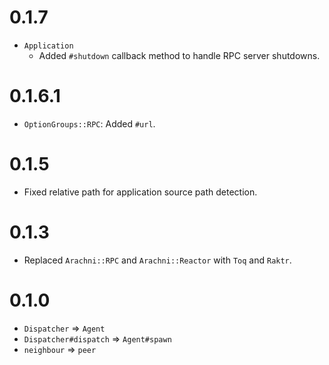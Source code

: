 # 0.1.7

* `Application`
  * Added `#shutdown` callback method to handle RPC server shutdowns.

# 0.1.6.1

* `OptionGroups::RPC`: Added `#url`.

# 0.1.5

* Fixed relative path for application source path detection.

# 0.1.3

* Replaced `Arachni::RPC` and `Arachni::Reactor` with `Toq` and `Raktr`.

# 0.1.0

* `Dispatcher` => `Agent`
* `Dispatcher#dispatch` => `Agent#spawn`
* `neighbour` => `peer`
